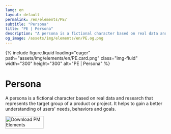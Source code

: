 ```yaml
---
lang: en
layout: default
permalink: /en/elements/PE/
subtitle: "Persona"
title: "PE | Persona"
description: "A persona is a fictional character based on real data and research that represents the target group of a product or project. It helps to gain a better understanding of users' needs, behaviors and goals."
og_image: /assets/img/elements/en/PE.og.png
---
```


{% include figure.liquid loading="eager" path="assets/img/elements/en/PE.card.png" class="img-fluid" width="300" height="300" alt="PE | Persona" %}

# Persona

A persona is a fictional character based on real data and research that represents the target group of a product or project. It helps to gain a better understanding of users' needs, behaviors and goals.

<a href="https://apps.apple.com/app/apple-store/id6738084498?pt=127441684&ct=website&mt=8">
  <img src="{{ "assets/img/en/appstore.png" | relative_url }}" width="120" height="40" alt="Download PM Elements">
</a>
